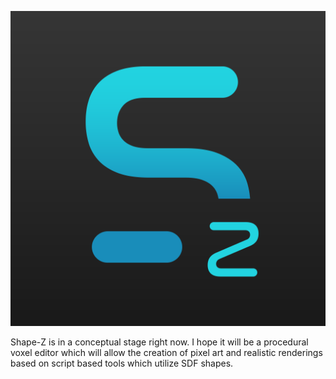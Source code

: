 ![Shape-Z Logo](build/logo.png)

Shape-Z is in a conceptual stage right now. I hope it will be a procedural voxel editor which will allow the creation of pixel art and realistic renderings based on script based tools which utilize SDF shapes.

